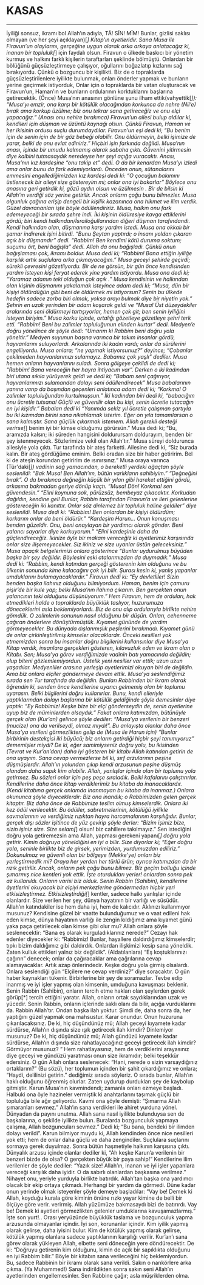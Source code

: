 # KASAS
---
İyiliği sonsuz, ikramı bol Allah’ın adıyla,
TÂ! SÎN! MÎM!
Bunlar, gizlisi saklısı olmayan (ve her şeyi açıklayan)[*] Kitap’ın ayetleridir.
Sana Musa ile Firavun’un olaylarını, gerçeğine uygun olarak arka arkaya anlatacağız ki, inanan bir topluluk[*] için faydalı olsun.
Firavun o ülkede baskıcı bir yönetim kurmuş ve halkını farklı kişilerin taraftarları şeklinde bölmüştü.  Onlardan bir bölüğünü güçsüzleştirmeye çalışıyor, oğullarını boğazlatıp kızlarını sağ bırakıyordu.  Çünkü o bozguncu bir kişilikti.
Biz de o topraklarda güçsüzleştirilenlere iyilikte bulunmak, onları önderler yapmak ve bunların yerine geçirmek istiyorduk,
Onlar için o topraklarda bir vatan oluşturacak ve Firavun’un, Haman’ın ve bunların ordularının korktuklarını başlarına getirecektik.
(Önce) Musa’nın anasının gönlüne şunu ilham ettik(vahyettik[*]):  “Musa’yı emzir, ona karşı bir kötülük olacağından korkunca da nehre (Nil’e) bırak ama korkup üzülme; biz onu tekrar sana getireceğiz ve onu elçi yapacağız.”
(Anası onu nehire bırakınca) Firavun’un ailesi bulup aldılar ki, kendileri için düşman ve üzüntü kaynağı olsun. Çünkü Firavun, Haman ve her ikisinin ordusu suçlu durumdaydılar.
Firavun’un eşi dedi ki; “Bu benim için de senin için de bir göz bebeği olabilir. Onu öldürmeyin, belki işimize de yarar, belki de onu evlat ediniriz.” Hiçbiri işin farkında değildi.
Musa’nın anası, içinde bir umudu kalmamış olarak sabaha çıktı. Güvenini yitirmesin diye kalbini tutmasaydık neredeyse her şeyi açığa vuracaktı.
Anası, Musa’nın kız kardeşine “onu takip et” dedi. O da bir kenardan Musa’yı izledi ama onlar bunu da fark edemiyorlardı.
Önceden onun, sütanalarını emmesini engellediğimizden kız kardeşi dedi ki: “O çocuğun bakımını üstlenecek bir aileyi size göstereyim mi; onlar ona iyi bakarlar”
Böylece onu anasına geri getirdik ki, gözü aydın olsun ve üzülmesin . Bir de bilsin ki Allah’ın verdiği söz yerine getirilir. Ancak onların çoğu bunu bilmezler.
Musa olgunluk çağına erişip dengeli bir kişilik kazanınca ona hikmet ve ilim verdik.  Güzel davrananları işte böyle ödüllendiririz.
Musa, halkın onu fark edemeyeceği bir sırada şehre indi. İki kişinin öldüresiye kavga ettiklerini gördü; biri kendi halkından/İsrailoğullarından diğeri düşman tarafındandı. Kendi halkından olan, düşmanına karşı yardım istedi. Musa ona okkalı bir şamar indirerek işini bitirdi. “Bunu Şeytan yaptırdı; o insanı yoldan çıkaran açık bir düşmandır” dedi.
“Rabbim! Ben kendimi kötü duruma soktum; suçumu ört, beni bağışla” dedi. Allah da onu bağışladı. Çünkü onun bağışlaması çok, ikramı boldur.
Musa dedi ki; “Rabbim! Bana ettiğin iyiliğe karşılık artık suçlulara arka çıkmayacağım.”
Musa geceyi şehirde geçirdi; sürekli çevresini gözetliyordu. Bir de ne görsün, bir gün önce kendisinden yardım isteyen kişi feryat ederek yine yardım istiyordu. Musa ona dedi ki; “Yaramaz adamın teki olduğun çok açık .”
Musa kendisinin ve halkından olan kişinin düşmanını yakalamak isteyince adam dedi ki; “Musa, dün bir kişiyi öldürdüğün gibi beni de öldürmek mi istiyorsun? Senin bu ülkede hedefin sadece zorba biri olmak, yoksa arayı bulmak diye bir niyetin yok.”
Şehrin en uzak yerinden bir adam koşarak geldi ve  “Musa! Üst düzeydekiler aralarında seni öldürmeyi tartışıyorlar, hemen çek git; ben senin iyiliğini isteyen biriyim.”
Musa korku içinde, ortalığı gözetleye gözetleye şehri terk etti. “Rabbim!  Beni bu zalimler topluluğunun elinden kurtar” dedi.
Medyen’e doğru yönelince de şöyle dedi: “Umarım ki Rabbim beni doğru yola yöneltir.”
Medyen suyunun başına varınca bir takım insanlar gördü, hayvanlarını suluyorlardı. Arkalarında iki kadın vardı; onlar da sürülerini engelliyordu. Musa onlara; “ne yapmak istiyorsunuz?” deyince; “Çobanlar çekilmeden hayvanlarımızı  sulamayız. Babamız çok yaşlı” dediler.
Musa hemen onların hayvanlarını suladı. Sonra gölgeye çekildi de dedi ki; “Rabbim! Bana vereceğin her hayra ihtiyacım var”.
Derken o iki kadından biri utana sıkıla yürüyerek geldi ve dedi ki; “Babam seni çağırıyor, hayvanlarımızı sulamandan dolayı seni ödüllendirecek” Musa babalarının yanına varıp da başından geçenleri anlatınca adam dedi ki; “Korkma! O zalimler topluluğundan kurtulmuşsun.”
İki kadından biri dedi ki, “babacığım onu ücretle tutsana! Güçlü ve güvenilir olan bu kişi, senin ücretle tutacağın en iyi kişidir.”
Babaları dedi ki “Yanımda sekiz yıl ücretle çalışman şartıyla bu iki kızımdan birini sana nikahlamak isterim. Eğer on yıla tamamlarsan o sana kalmıştır.  Sana güçlük çıkarmak istemem. Allah gerekli desteği verirse[*] benim iyi bir kimse olduğumu görürsün.”
Musa dedi ki; “Bu, aramızda kalsın; iki süreden hangisini doldurursam doldurayım, benden bir şey istenmeyecek. Sözlerimize vekil olan Allah’tır.”
Musa süreyi doldurunca ailesiyle yola çıktı. Tur tarafında bir ateş farketti. Ailesine dedi ki, “Siz burada kalın. Bir ateş gördüğüme eminim. Belki oradan size bir haber getiririm. Bel ki de ateşin korundan getiririm de ısınırsınız.”
Musa oraya varınca (Tûr'daki[*]) vadinin sağ yamacından, o bereketli yerdeki ağaçtan şöyle seslenildi:  “Bak Musa! Ben Allah’ım, bütün varlıkların sahibiyim.”
“Değneğini bırak”. O da bırakınca değneğin küçük bir yılan gibi hareket ettiğini gördü, arkasına bakmadan geriye dönüp kaçtı. “Musa! Dön! Korkma! sen güvendesin.”
“Elini koynuna sok, pürüzsüz, bembeyaz çıkacaktır. Korkudan dağıldın, kendine gel! Bunlar, Rabbin tarafından Firavun’a ve ileri gelenlerine göstereceğin iki kanıttır. Onlar söz dinlemez bir topluluk haline geldiler” diye seslenildi.
Musa dedi ki: “Rabbim! Ben onlardan bir kişiyi öldürdüm; korkarım onlar da beni öldürür.”
“Kardeşim Harun... Onun konuşması benden güzeldir. Onu, beni onaylayan bir yardımcı olarak gönder. Beni yalancı sayarlar diye korkuyorum.”
“Elini kardeşinle daha da güçlendireceğiz. İkinize öyle bir makam vereceğiz  ki ayetlerimiz karşısında onlar size ilişemeyecekler. Siz ikiniz ve size uyanlar üstün geleceksiniz.”
Musa apaçık belgelerimizi onlara gösterince “Bunlar uydurulmuş büyüden başka bir şey değildir. Böylesini eski atalarımızdan da duymadık.”
Musa dedi ki: “Rabbim, kendi katından gerçeği gösterenin kim olduğunu ve bu ülkenin  sonunda kime kalacağını çok iyi bilir.  Şurası kesin ki, yanlış yapanlar umduklarını bulamayacaklardır.”
Firavun dedi ki: “Ey devletliler! Sizin benden başka ilahınız olduğunu bilmiyordum. Haman, benim için çamuru pişir’de bir kule yap; belki Musa’nın ilahına çıkarım. Ben gerçekten onun yalancının teki olduğunu düşünüyorum.”
Hem Firavun, hem de orduları, hak etmedikleri halde o topraklarda büyüklük taslıyor, huzurumuza döneceklerini asla beklemiyorlardı.
Biz de onu alıp ordularıyla birlikte nehire gömdük. O zalimlerin sonunun nasıl olduğunu bir düşün.
Onları, cehenneme çağıran önderlere dönüştürmüştük. Kıyamet gününde  de yardım görmeyecekler.
Bu dünyada dışlanmışlık peşlerini bırakmadı. Kıyamet günü de onlar çirkinleştirilmiş kimseler olacaklardır.
Önceki nesilleri yok etmemizden sonra bu insanlar doğru bilgilerini kullansınlar diye Musa’ya Kitap verdik, insanlara gerçekleri gösteren, kılavuzluk eden ve ikram olan o Kitabı.
Sen;  Musa’ya görev verdiğimizde vadinin batı yamacında değildin; olup biteni gözlemlemiyordun.
Üstelik yeni nesiller var ettik; uzun uzun yaşadılar. Medyenliler arasına yerleşip ayetlerimizi okuyan biri de değildin.  Ama biz onlara elçiler göndermeye devam ettik.
Musa’ya seslendiğimiz sırada sen Tur tarafında da değildin. Bunları Rabbinden bir ikram olarak öğrendin ki, senden önce kendilerine uyarıcı gelmemiş olan  bir toplumu uyarasın. Belki bilgilerini doğru kullanırlar.
Bunu, kendi elleriyle yaptıklarından dolayı başlarına bir kötülük geldiğinde şöyle demesinler diye yaptık: “Ey Rabbimiz! Keşke bize bir elçi gönderseydin de, senin ayetlerine uyup biz de müminlerden olsaydık.”
Fakat onlara katımızdan, bütünüyle gerçek olan (Kur’an) gelince şöyle dediler: “Musa’ya verilenin bir benzeri (mucize) ona da verilseydi, olmaz mıydı!”. Bu anlayışta olanlar daha önce Musa’ya verileni görmezlikten gelip de (Musa ile Harun için) “Bunlar birbirinin destekçisi iki büyücü; biz onların getirdiği hiçbir şeyi tanımıyoruz” dememişler miydi?
De ki, eğer samimiyseniz doğru yolu, bu ikisinden (Tevrat ve Kur’an’dan) daha iyi gösteren bir kitabı Allah katından getirin de ona uyayım.
Sana cevap vermezlerse bil ki, sırf arzularının peşine düşmüşlerdir. Allah’ın yolundan çıkıp kendi arzusunun peşine düşmüş olandan daha sapık kim olabilir. Allah, yanlışlar içinde olan bir toplumu yola getirmez.
Bu sözleri onlar için peş peşe sıraladık. Belki kafalarını çalıştırırlar.
Kendilerine daha önce kitap verdiklerimiz bu kitaba da inanacaklardır. (Kendi kitabına gerçek anlamda inanmayan bu kitaba da inanmaz.)
Onlara okununca şöyle diyeceklerdir: Biz ona inandık; o Rabbimizden gelen gerçek kitaptır. Biz daha önce de Rabbimize teslim olmuş kimselerdik.
Onlara iki kez ödül verilecektir. Bu ödüller, sabretmelerinin, kötülüğü iyilikle savmalarının ve verdiğimiz rızıktan hayra harcamalarının karşılığıdır.
Bunlar, gerçek dışı sözler işitince de yüz çevirip şöyle derler: “Bizim işimiz bize, sizin işiniz size. Size selam[*] olsun! biz cahillere takılmayız.”
Sen istediğini doğru yola getiremezsin ama Allah, yapması gerekeni yapanı[*] doğru yola getirir. Kimin doğruya yöneldiğini en iyi o bilir.
Size diyorlar ki; “Eğer doğru yola, seninle birlikte biz de girsek, yerimizden, yurdumuzdan ediliriz.” Dokunulmaz ve güvenli olan bir bölgeye (Mekke’ye) onları biz yerleştirmedik mi? Oraya her yerden her türlü ürün; ayrıca katımızdan da bir rızık getirilir.  Ancak, onların pek çoğu bunu bilmez.
Biz geçim bolluğu içinde şımarmış nice kentleri yok ettik. İşte oturdukları yerler! onlardan sonra pek az kullanıldı. Onların varisi biz olduk.
Senin Rabbin (Sahibin), kendilerine âyetlerini okuyacak bir elçiyi merkezlerine göndermeden hiçbir yeri etkisizleştirmez. Etkisizleştirdiği[*] kentler, sadece halkı yanlışlar içinde olanlardır.
Size verilen her şey, dünya hayatının bir varlığı ve süsüdür. Allah’ın katındakiler ise hem daha iyi, hem de kalıcıdır. Aklınızı kullanmıyor musunuz?
Kendisine güzel bir vaatte bulunduğumuz ve o vaat edileni hak eden kimse, dünya hayatının varlığı ile zengin kıldığımız ama kıyamet günü yaka paça getirilecek olan kimse gibi olur mu?
Allah onlara şöyle seslenecektir: “Bana eş olarak kurguladıklarınız nerede?”
Cezayı hak edenler diyecekler ki: “Rabbimiz! Bunlar, hayallere daldırdığımız kimselerdir; tıpkı bizim daldığımız gibi daldırdık.  Onlardan ilişkimizi kesip sana yöneldik. Zaten kulluk ettikleri yalnız biz değildik”.
(Aldatılanlara) “Eş koştuklarınızı çağırın” denecek; onlar da çağıracaklar ama çağrılarına cevap alamayacaklar. Artık azap önlerindedir. Keşke doğru  yola girmiş olsalardı.
Onlara seslendiği gün “Elçilere ne cevap verdiniz?” diye soracaktır.
O gün haber kaynakları tükenir. Birbirlerine bir şey de soramazlar.
Tevbe edip inanmış ve iyi işler yapmış olan kimsenin, umduğuna kavuşması beklenir.
Senin Rabbin (Sahibin), onların tercih etme hakları olan şeylerden gerek görüp[*] tercih ettiğini yaratır. Allah, onların ortak saydıklarından uzak ve yücedir.
Senin Rabbin, onların içlerinde saklı olanı da bilir, açığa vurduklarını da.
Rabbin Allah’tır. Ondan başka ilah yoktur. Şimdi de, daha sonra da, her yaptığını güzel yapmak ona mahsustur. Karar onundur. Onun huzuruna çıkarılacaksınız.
De ki, hiç düşündünüz mü; Allah geceyi kıyamete kadar sürdürse, Allah‘ın dışında size ışık getirecek ilah kimdir? Dinlemiyor musunuz?
De ki, hiç düşündünüz mü; Allah gündüzü kıyamete kadar sürdürse, Allah‘ın dışında size rahatlayacağınız geceyi getirecek ilah kimdir? Görmüyor musunuz? ”
Hem rahatlayasınız, hem de verdiklerini arayasınız diye geceyi ve gündüzü yaratması onun size ikramıdır; belki teşekkür edersiniz.
O gün Allah onlara seslenecek: “Hani, nerede  o sizin varsaydığınız ortaklarım?”
(Bu sözü), her toplumun içinden bir şahit çıkardığımız ve onlara; “Haydi, delilinizi getirin.” dediğimiz sırada söyleriz. O sırada bunlar, Allah’ın haklı olduğunu öğrenmiş olurlar. Zaten uydurup durdukları şey de kaybolup gitmiştir.
Karun Musa’nın kavmindendi; zamanla onları ezmeye başladı. Halbuki ona öyle hazineler vermiştik ki anahtarlarını taşımak güçlü bir topluluğa bile ağır geliyordu. Kavmi ona şöyle demişti: “Şımarma Allah şımaranları sevmez.”
Allah’ın sana verdikleri ile ahiret yurduna yönel. Dünyadan da payını unutma. Allah sana nasıl iyilikte bulunduysa sen de başkalarına, o şekilde iyilikte bulun. Buralarda bozgunculuk yapmaya çalışma, Allah bozguncuları sevmez.”
Dedi ki; “Bu bana, bendeki bir ilimden dolayı verildi”. Karun bilmiyor muydu ki, Allah kendinden önce nice nesilleri yok etti; hem de onlar daha güçlü ve daha zengindiler. Suçlulara suçlarını sormaya gerek duyulmaz.
Sonra bütün haşmetiyle halkının karşısına çıktı. Dünyalık arzusu içinde olanlar dediler ki, “Ah keşke Karun’a verilenin bir benzeri bizde de olsa? O gerçekten büyük bir paya sahip!”
Kendilerine ilim verilenler de şöyle dediler: “Yazık size! Allah’ın, inanan ve iyi işler yapanlara vereceği karşılık daha iyidir. O da sabırlı olanlardan başkasına verilmez.”
Nihayet onu, yeriyle yurduyla birlikte batırdık. Allah’tan başka ona yardımcı olacak bir ekip ortaya çıkmadı. Herhangi bir yardım da görmedi.
Düne kadar onun yerinde olmak isteyenler şöyle demeye başladılar: “Vay be! Demek ki Allah, koyduğu kurala göre kiminin önüne rızkı yayar kimine de belli bir ölçüye göre verir. verirmiş. Allah yüzümüze bakmasaydı bizi de batırırdı. Vay be! Demek ki ayetleri görmezlikten gelenler umduklarına kavuşamazlarmış.”
İşte son yurt!.. Orası yeryüzünde büyüklük taslama ve bozgunculuk yapma arzusunda olmayanlar içindir. İyi son, korunanlar içindir.
Kim iyilik yapmış olarak gelirse, daha iyisini bulur. Kim de kötülük yapmış olarak gelirse, kötülük yapmış olanlara sadece yaptıklarının karşılığı verilir.
Kur’an’ı sana görev olarak yükleyen Allah, elbette seni döneceğin yere döndürecektir. De ki: “Doğruyu getirenin kim olduğunu, kimin de açık bir sapıklıkta olduğunu en iyi Rabbim bilir.”
Böyle bir kitabın sana verileceğini hiç beklemiyordun. Bu, sadece Rabbinin bir ikramı olarak sana verildi. Sakın o nankörlere arka çıkma.
(Ya Muhammed!) Sana indirildikten sonra sakın seni Allah’ın ayetlerinden engellemesinler. Sen Rabbine çağır; asla müşriklerden olma.